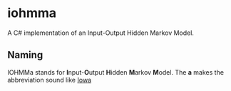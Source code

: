iohmma
======

A C# implementation of an Input-Output Hidden Markov Model.

Naming
------

IOHMMa stands for <b>I</b>nput-<b>O</b>utput <b>H</b>idden <b>M</b>arkov <b>M</b>odel. The **a** makes the abbreviation sound like [Iowa](https://en.wikipedia.org/wiki/Iowa)